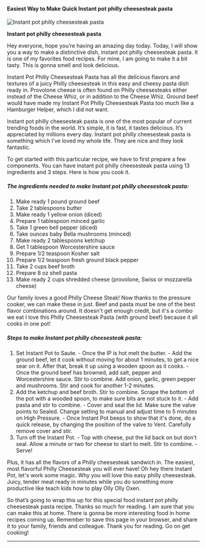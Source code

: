             

#### Easiest Way to Make Quick Instant pot philly cheesesteak pasta

![Instant pot philly cheesesteak pasta](https://img-global.cpcdn.com/recipes/ba54fefac3681d33/751x532cq70/instant-pot-philly-cheesesteak-pasta-recipe-main-photo.jpg)

**Instant pot philly cheesesteak pasta**

Hey everyone, hope you’re having an amazing day today. Today, I will show you a way to make a distinctive dish, instant pot philly cheesesteak pasta. It is one of my favorites food recipes. For mine, I am going to make it a bit tasty. This is gonna smell and look delicious.

Instant Pot Philly Cheesesteak Pasta has all the delicious flavors and textures of a juicy Philly cheesesteak in this easy and cheesy pasta dish ready in. Provolone cheese is often found on Philly cheesesteaks either instead of the Cheese Whiz, or in addition to the Cheese Whiz. Ground beef would have made my Instant Pot Philly Cheesesteak Pasta too much like a Hamburger Helper, which I did not want.

Instant pot philly cheesesteak pasta is one of the most popular of current trending foods in the world. It’s simple, it is fast, it tastes delicious. It’s appreciated by millions every day. Instant pot philly cheesesteak pasta is something which I’ve loved my whole life. They are nice and they look fantastic.

To get started with this particular recipe, we have to first prepare a few components. You can have instant pot philly cheesesteak pasta using 13 ingredients and 3 steps. Here is how you cook it.

##### The ingredients needed to make Instant pot philly cheesesteak pasta:

1.  Make ready 1 pound ground beef
2.  Take 2 tablespoons butter
3.  Make ready 1 yellow onion (diced)
4.  Prepare 1 tablespoon minced garlic
5.  Take 1 green bell pepper (diced)
6.  Take ounces baby Bella mushrooms (minced)
7.  Make ready 2 tablespoons ketchup
8.  Get 1 tablespoon Worcestershire sauce
9.  Prepare 1/2 teaspoon Kosher salt
10.  Prepare 1/2 teaspoon fresh ground black pepper
11.  Take 2 cups beef broth
12.  Prepare 8 oz shell pasta
13.  Make ready 2 cups shredded cheese (provolone, Swiss or mozzarella cheese)

Our family loves a good Philly Cheese Steak! Now thanks to the pressure cooker, we can make these in just. Beef and pasta must be one of the best flavor combinations around. It doesn't get enough credit, but it's a combo we eat I love this Philly Cheesesteak Pasta (with ground beef) because it all cooks in one pot!

##### Steps to make Instant pot philly cheesesteak pasta:

1.  Set Instant Pot to Saute. - Once the IP is hot melt the butter. - Add the ground beef, let it cook without moving for about 1 minutes, to get a nice sear on it. After that, break it up using a wooden spoon as it cooks. - Once the ground beef has browned, add salt, pepper and Worcestershire sauce. Stir to combine. Add onion, garlic, green pepper and mushrooms. Stir and cook for another 1-2 minutes.
2.  Add the ketchup and beef broth. Stir to combine. Scrape the bottom of the pot with a wooded spoon, to make sure bits are not stuck to it. - Add pasta and stir to combine. - Cover and seal the lid. Make sure the valve points to Sealed. Change setting to manual and adjust time to 5 minutes on High Pressure. - Once Instant Pot beeps to show that it's done, do a quick release, by changing the position of the valve to Vent. Carefully remove cover and stir.
3.  Turn off the Instant Pot. - Top with cheese, put the lid back on but don't seal. Allow a minute or two for cheese to start to melt. Stir to combine. - Serve!

Plus, it has all the flavors of a Philly cheesesteak sandwich in. The easiest, most flavorful Philly Cheesesteak you will ever have! Oh hey there Instant Pot, let's work some magic. Why you will love this easy philly cheesesteak. Juicy, tender meat ready in minutes while you do something more productive like teach kids how to play Olly Olly Oxen.

So that’s going to wrap this up for this special food instant pot philly cheesesteak pasta recipe. Thanks so much for reading. I am sure that you can make this at home. There is gonna be more interesting food in home recipes coming up. Remember to save this page in your browser, and share it to your family, friends and colleague. Thank you for reading. Go on get cooking!

* * *